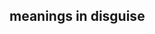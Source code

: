 ## meanings in disguise
<!---
noahshotz/noahshotz is a ✨ special ✨ repository because its `README.md` (this file) appears on your GitHub profile.
You can click the Preview link to take a look at your changes.
--->
